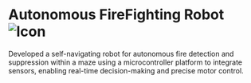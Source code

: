 # Autonomous FireFighting Robot ![Icon](https://github.com/VarunShroff/Portfolio/blob/main/src/assets/robot.png)
Developed a self-navigating robot for autonomous fire detection and suppression within a maze using a microcontroller platform to integrate sensors, enabling real-time decision-making and precise motor control.
